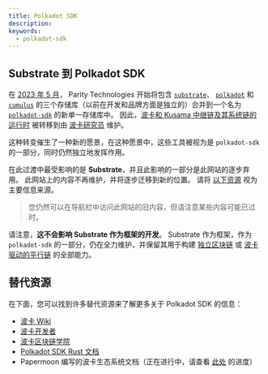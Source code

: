 ```yaml
---
title: Polkadot SDK
description:
keywords:
  - polkadot-sdk
---
```



## Substrate 到 Polkadot SDK

在 [2023 年 5 月](https://forum.polkadot.network/t/psa-parity-is-currently-working-on-merging-the-polkadot-stack-repositories-into-one-single-repository/2883)，
Parity Technologies 开始将包含
[`substrate`](https://github.com/paritytech/substrate)、
[`polkadot`](https://github.com/paritytech/polkadot) 和
[`cumulus`](https://github.com/paritytech/cumulus) 的三个存储库（以前在开发和品牌方面是独立的）合并到一个名为
[`polkadot-sdk`](https://github.com/paritytech/polkadot-sdk) 的新单一存储库中。 因此，[波卡和 Kusama 中继链及其系统链的运行时](https://github.com/polkadot-fellows/runtimes) 被转移到由 [波卡研究员](polkadot-fellows.github.io/dashboard/) 维护。

这种转变催生了一种新的愿景，在这种愿景中，这些工具被视为是 `polkadot-sdk` 的一部分，同时仍然独立地发挥作用。

在此过渡中最受影响的是 **Substrate**，并且此影响的一部分是此网站的逐步弃用。 此网站上的内容不再维护，并将逐步迁移到新的位置。 请将 [以下资源](#alternative-resources) 视为主要信息来源。

> 您仍然可以在导航栏中访问此网站的旧内容，但请注意某些内容可能已过时。

请注意，**这不会影响 Substrate 作为框架的开发**。 Substrate 作为框架，作为 `polkadot-sdk` 的一部分，仍在全力维护，并保留其用于构建 [独立区块链](https://github.com/paritytech/polkadot-sdk-solochain-template) 或 [波卡驱动的平行链](https://github.com/paritytech/polkadot-sdk-parachain-template) 的全部能力。

## 替代资源

在下面，您可以找到许多替代资源来了解更多关于 Polkadot SDK 的信息：

- [波卡 Wiki](https://wiki.polkadot.network/docs/build-guide)
- [波卡开发者](https://github.com/polkadot-developers/)
- [波卡区块链学院](https://polkadot.com/blockchain-academy)
- [Polkadot SDK Rust 文档](https://paritytech.github.io/polkadot-sdk/master/polkadot_sdk_docs/index.html)
- Papermoon 编写的波卡生态系统文档（正在进行中，请查看 [此处](https://forum.polkadot.network/t/decentralized-futures-papermoon-first-updates/9265) 的进度）
